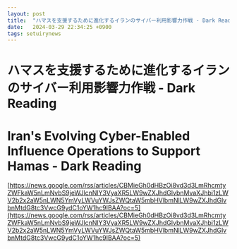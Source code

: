 ```yaml
---
layout: post
title:  "ハマスを支援するために進化するイランのサイバー利用影響力作戦 - Dark Reading"
date:   2024-03-29 22:34:25 +0900
tags: setuirynews 
---
```


# ハマスを支援するために進化するイランのサイバー利用影響力作戦 - Dark Reading



# Iran's Evolving Cyber-Enabled Influence Operations to Support Hamas - Dark Reading

[https://news.google.com/rss/articles/CBMieGh0dHBzOi8vd3d3LmRhcmtyZWFkaW5nLmNvbS9jeWJlcnNlY3VyaXR5LW9wZXJhdGlvbnMvaXJhbi1zLWV2b2x2aW5nLWN5YmVyLWVuYWJsZWQtaW5mbHVlbmNlLW9wZXJhdGlvbnMtdG8tc3VwcG9ydC1oYW1hc9IBAA?oc=5](https://news.google.com/rss/articles/CBMieGh0dHBzOi8vd3d3LmRhcmtyZWFkaW5nLmNvbS9jeWJlcnNlY3VyaXR5LW9wZXJhdGlvbnMvaXJhbi1zLWV2b2x2aW5nLWN5YmVyLWVuYWJsZWQtaW5mbHVlbmNlLW9wZXJhdGlvbnMtdG8tc3VwcG9ydC1oYW1hc9IBAA?oc=5)

